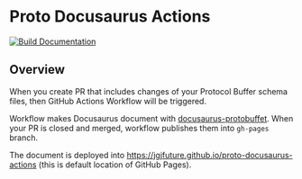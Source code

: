 # Proto Docusaurus Actions

[![Build Documentation](https://github.com/jgjfuture/proto-docusaurus-actions/actions/workflows/build-document.yml/badge.svg)](https://github.com/jgjfuture/proto-docusaurus-actions/actions/workflows/build-document.yml)

## Overview

When you create PR that includes changes of your Protocol Buffer schema files, then GitHub Actions Workflow will be triggered.

Workflow makes Docusaurus document with [docusaurus-protobuffet](https://protobuffet.com/). When your PR is closed and merged, workflow publishes them into `gh-pages` branch.

The document is deployed into https://jgjfuture.github.io/proto-docusaurus-actions (this is default location of GitHub Pages).
